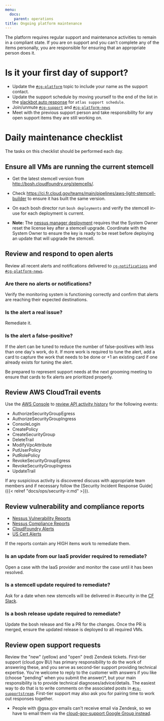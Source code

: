 ```yaml
---
menu:
  docs:
    parent: operations
title: Ongoing platform maintenance
---
```


The platform requires regular support and maintenance activities to remain in a compliant state. If you are on support and you can’t complete any of the items personally, you are responsible for ensuring that an appropriate person does it.

# Is it your first day of support?

- Update the [`#cg-platform`](https://gsa-tts.slack.com/messages/cg-platform/) topic to include your name as the support contact.
- Update the support schedule by moving yourself to the end of the list in the [slackbot auto response](https://gsa-tts.slack.com/customize/slackbot) for `atlas support schedule`.
- Join/unmute [`#cg-support`](https://gsa-tts.slack.com/messages/cg-support/) and [`#cg-platform-news`](https://gsa-tts.slack.com/messages/cg-platform-news/)
- Meet with the previous support person and take responsibility for any open support items they are still working on.


# Daily maintenance checklist

The tasks on this checklist should be performed each day.

## Ensure all VMs are running the current stemcell

- Get the latest stemcell version from http://bosh.cloudfoundry.org/stemcells/.

- Check https://ci.fr.cloud.gov/teams/main/pipelines/aws-light-stemcell-builder to ensure it has built the same version.

- On each bosh director run `bosh deployments` and verify the stemcell in-use for each deployment is current.

- **Note:** The [nessus manager deployment](https://github.com/18F/cg-deploy-nessus-manager) requires that the System Owner reset the license key after a stemcell upgrade.  Coordinate with the System Owner to ensure the key is ready to be reset before deploying an update that will upgrade the stemcell.

## Review and respond to open alerts

Review all recent alerts and notifications delivered to [`cg-notifications`](https://groups.google.com/a/gsa.gov/forum/#!forum/cloud-gov-notifications) and [`#cg-platform-news`](https://gsa-tts.slack.com/messages/cg-platform-news/).

### Are there no alerts or notifications?
Verify the monitoring system is functioning correctly and confirm that alerts are reaching their expected destinations.

### Is the alert a real issue?
Remediate it.

### Is the alert a false-positive?
If the alert can be tuned to reduce the number of false-positives with less than one day's work, do it.  If more work is required to tune the alert, add a card to capture the work that needs to be done or +1 an existing card if one already exists for tuning the alert.

Be prepared to represent support needs at the next grooming meeting to ensure that cards to fix alerts are prioritized properly.

## Review AWS CloudTrail events

Use the [AWS Console](http://docs.aws.amazon.com/govcloud-us/latest/UserGuide/govcloud-console.html) to [review API activity history](http://docs.aws.amazon.com/awscloudtrail/latest/userguide/view-cloudtrail-events-console.html) for the following events:

- AuthorizeSecurityGroupEgress
- AuthorizeSecurityGroupIngress
- ConsoleLogin
- CreatePolicy
- CreateSecurityGroup
- DeleteTrail
- ModifyVpcAttribute
- PutUserPolicy
- PutRolePolicy
- RevokeSecurityGroupEgress
- RevokeSecurityGroupIngress
- UpdateTrail

If any suspicious activity is discovered discuss with appropriate team members and if necessary follow the [Security Incident Response Guide]({{< relref "docs/ops/security-ir.md" >}}).

## Review vulnerability and compliance reports
- [Nessus Vulnerability Reports](https://nessus.fr.cloud.gov/)
- [Nessus Compliance Reports](https://nessus.fr.cloud.gov/)
- [CloudFoundry Alerts](https://www.cloudfoundry.org/category/security/)
- [US Cert Alerts](https://www.us-cert.gov/ncas/alerts)

If the reports contain any HIGH items work to remediate them.

### Is an update from our IaaS provider required to remediate?
Open a case with the IaaS provider and monitor the case until it has been resolved.

### Is a stemcell update required to remediate?
Ask for a date when new stemcells will be delivered in #security in the [CF Slack](https://cloudfoundry.slack.com/).

### Is a bosh release update required to remediate?
Update the bosh release and file a PR for the changes.  Once the PR is merged, ensure the updated release is deployed to all required VMs.

## Review open support requests

Review the "new" (yellow) and "open" (red) Zendesk tickets. First-tier support (cloud.gov BU) has primary responsibility to do the work of answering these, and you serve as second-tier support providing technical expertise. You're welcome to reply to the customer with answers if you like (choose "pending" when you submit the answer)*, but your main responsibility is to provide technical diagnoses/advice/details. The easiest way to do that is to write comments on the associated posts in [`#cg-supportstream`](https://gsa-tts.slack.com/messages/cg-supportstream). First-tier support may also ask you for pairing time to work out responses together.

* People with @gsa.gov emails can't receive email via Zendesk, so we have to email them via the [cloud-gov-support Google Group instead](https://groups.google.com/a/gsa.gov/forum/#!forum/cloud-gov-support).
